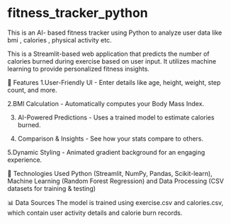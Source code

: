 # fitness_tracker_python
 This is  an AI- based fitness tracker using Python to analyze user data like bmi , calories , physical activity etc. 


This is a Streamlit-based web application that predicts the number of calories burned during exercise based on user input. It utilizes machine learning  to provide personalized fitness insights.

🚀 Features
1.User-Friendly UI - Enter details like age, height, weight, step count, and more.

2.BMI Calculation - Automatically computes your Body Mass Index.

3. AI-Powered Predictions - Uses a trained model to estimate calories burned.

4. Comparison & Insights - See how your stats compare to others.

5.Dynamic Styling - Animated gradient background for an engaging experience.

🔧 Technologies Used
Python (Streamlit, NumPy, Pandas, Scikit-learn), 
Machine Learning (Random Forest Regression) and
Data Processing (CSV datasets for training & testing)

📊 Data Sources
The model is trained using exercise.csv and calories.csv, which contain user activity details and calorie burn records.
